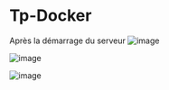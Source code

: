 # Tp-Docker

Après la démarrage du serveur
![image](https://github.com/Soumaya67/Tp-Docker/assets/106548290/e327986d-4bdc-42b3-a285-eb998129444f)

![image](https://github.com/Soumaya67/Tp-Docker/assets/106548290/f00e948a-225c-43d6-b969-f5b9c6c4f836)

![image](https://github.com/Soumaya67/Tp-Docker/assets/106548290/4b0eb773-8a87-4b26-8b91-5a405ed3e84e)

